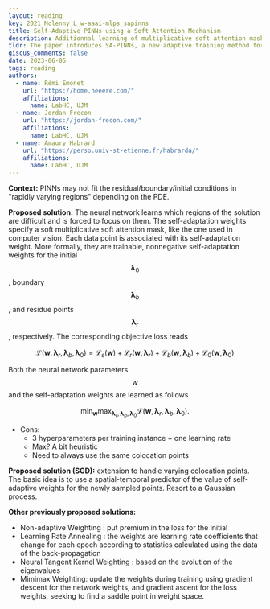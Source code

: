 ```yaml
---
layout: reading
key: 2021_Mclenny_L_w-aaai-mlps_sapinns
title: Self-Adaptive PINNs using a Soft Attention Mechanism
description: Additionnal learning of multiplicative soft attention masks to weight each training point individually
tldr: The paper introduces SA-PINNs, a new adaptive training method for Physics-Informed Neural Networks (PINNs) that allows the neural network to autonomously focus on difficult regions of the solution by using trainable adaptation weights applied to each training point individually. Experimental results show that SA-PINNs outperform other PINN algorithms in terms of L2 error with fewer training epochs.
giscus_comments: false
date: 2023-06-05
tags: reading
authors:
  - name: Rémi Emonet
    url: "https://home.heeere.com/"
    affiliations:
      name: LabHC, UJM
  - name: Jordan Frecon
    url: "https://jordan-frecon.com/"
    affiliations:
      name: LabHC, UJM
  - name: Amaury Habrard
    url: "https://perso.univ-st-etienne.fr/habrarda/"
    affiliations:
      name: LabHC, UJM
---
```



**Context:** PINNs may not fit the residual/boundary/initial conditions in "rapidly varying regions" depending on the PDE.

**Proposed solution:** The neural network learns which regions of the solution are difficult and is forced to focus on them. The self-adaptation weights specify a soft multiplicative soft attention mask, like the one used in computer vision. Each data point is associated with its self-adaptation weight. More formally, they are trainable, nonnegative self-adaptation weights for the initial $$\boldsymbol{\lambda}_0$$, boundary $$\boldsymbol{\lambda}_b$$, and residue points $$\boldsymbol{\lambda}_r$$, respectively. The corresponding objective loss reads

$$
\begin{equation}
\mathcal{L}\left(\boldsymbol{w}, \boldsymbol{\lambda}_r, \boldsymbol{\lambda}_b, \boldsymbol{\lambda}_0\right)=\mathcal{L}_s(\boldsymbol{w})+\mathcal{L}_r\left(\boldsymbol{w}, \boldsymbol{\lambda}_r\right)+\mathcal{L}_b\left(\boldsymbol{w}, \boldsymbol{\lambda}_b\right)+\mathcal{L}_0\left(\boldsymbol{w}, \boldsymbol{\lambda}_0\right)
\end{equation}
$$

Both the neural network parameters $$w$$ and the self-adaptation weights are learned as follows

$$
\begin{equation}
\min _{\boldsymbol{w}} \max _{\boldsymbol{\lambda}_r, \boldsymbol{\lambda}_b, \boldsymbol{\lambda}_0} \mathcal{L}\left(\boldsymbol{w}, \boldsymbol{\lambda}_r, \boldsymbol{\lambda}_b, \boldsymbol{\lambda}_0\right).
\end{equation}
$$

- Cons:
	- 3 hyperparameters per training instance + one learning rate
	- Max? A bit heuristic
	- Need to always use the same colocation points



**Proposed solution (SGD):** extension to handle varying colocation points. The basic idea is to use a spatial-temporal predictor of the value of self-adaptive weights for the newly sampled points. Resort to a Gaussian process.


**Other previously proposed solutions:** 
- Non-adaptive Weighting <d-cite key="2020_Zhao_C_j-ccp_saccheapinn"></d-cite>: put premium in the loss for the initial 
- Learning Rate Annealing <d-cite key="2021_Wang_S_j-sc_umgfppinn"></d-cite>: the weights are learning rate coefficients that change for each epoch according to statistics calculated using the data of the back-propagation
- Neural Tangent Kernel Weighting <d-cite key="2022_Zang_S_j-cp_wwpft"></d-cite>: based on the evolution of the eigenvalues
- Mimimax Weighting<d-cite key="2021_Liu_D_j-nn_ddmtpcnnma"></d-cite>: update the weights during training using gradient descent for the network weights, and gradient ascent for the loss weights, seeking 
to find a saddle point in weight space.



